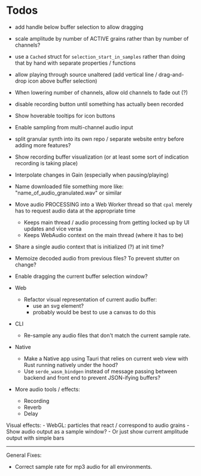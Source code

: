 # Todos

- add handle below buffer selection to allow dragging

- scale amplitude by number of ACTIVE grains rather than by number of channels?

- use a `Cached` struct for `selection_start_in_samples` rather than doing that by hand with separate properties / functions

- allow playing through source unaltered (add vertical line / drag-and-drop icon above buffer selection)

- When lowering number of channels, allow old channels to fade out (?)

- disable recording button until something has actually been recorded

- Show hoverable tooltips for icon buttons

- Enable sampling from multi-channel audio input

- split granular synth into its own repo / separate website entry before adding more features?

- Show recording buffer visualization (or at least some sort of indication recording is taking place)

- Interpolate changes in Gain (especially when pausing/playing)

- Name downloaded file something more like: "name_of_audio_granulated.wav" or similar

- Move audio PROCESSING into a Web Worker thread so that `cpal` merely has to request audio data at the appropriate time

  - Keeps main thread / audio processing from getting locked up by UI updates and vice versa
  - Keeps WebAudio context on the main thread (where it has to be)

- Share a single audio context that is initialized (?) at init time?
- Memoize decoded audio from previous files? To prevent stutter on change?
- Enable dragging the current buffer selection window?

- Web

  - Refactor visual representation of current audio buffer:
    - use an svg <path /> element?
    - probably would be best to use a canvas to do this

- CLI

  - Re-sample any audio files that don't match the current sample rate.

- Native

  - Make a Native app using Tauri that relies on current web view with Rust running natively under the hood?
  - Use `serde_wasm_bindgen` instead of message passing between backend and front end to prevent JSON-ifying buffers?

- More audio tools / effects:
  - Recording
  - Reverb
  - Delay

Visual effects: - WebGL: particles that react / correspond to audio grains - Show audio output as a sample window? - Or just show current amplitude output with simple bars

---

General Fixes:

- Correct sample rate for mp3 audio for all environments.
